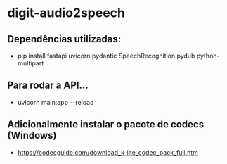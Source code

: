 # digit-audio2speech

## Dependências utilizadas:
- pip install fastapi uvicorn pydantic SpeechRecognition pydub python-multipart

## Para rodar a API...
- uvicorn main:app --reload

## Adicionalmente instalar o pacote de codecs (Windows)
- https://codecguide.com/download_k-lite_codec_pack_full.htm